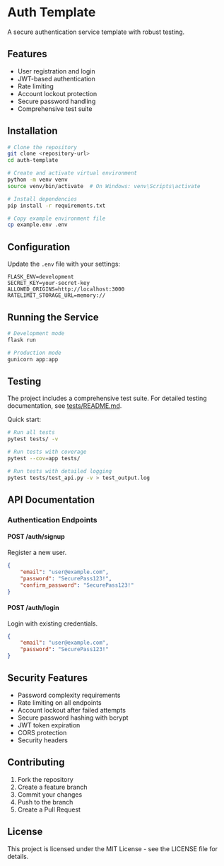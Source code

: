 # Auth Template

A secure authentication service template with robust testing.

## Features
- User registration and login
- JWT-based authentication
- Rate limiting
- Account lockout protection
- Secure password handling
- Comprehensive test suite

## Installation
```bash
# Clone the repository
git clone <repository-url>
cd auth-template

# Create and activate virtual environment
python -m venv venv
source venv/bin/activate  # On Windows: venv\Scripts\activate

# Install dependencies
pip install -r requirements.txt

# Copy example environment file
cp example.env .env
```

## Configuration
Update the `.env` file with your settings:
```env
FLASK_ENV=development
SECRET_KEY=your-secret-key
ALLOWED_ORIGINS=http://localhost:3000
RATELIMIT_STORAGE_URL=memory://
```

## Running the Service
```bash
# Development mode
flask run

# Production mode
gunicorn app:app
```

## Testing
The project includes a comprehensive test suite. For detailed testing documentation, see [tests/README.md](tests/README.md).

Quick start:
```bash
# Run all tests
pytest tests/ -v

# Run tests with coverage
pytest --cov=app tests/

# Run tests with detailed logging
pytest tests/test_api.py -v > test_output.log
```

## API Documentation

### Authentication Endpoints

#### POST /auth/signup
Register a new user.
```json
{
    "email": "user@example.com",
    "password": "SecurePass123!",
    "confirm_password": "SecurePass123!"
}
```

#### POST /auth/login
Login with existing credentials.
```json
{
    "email": "user@example.com",
    "password": "SecurePass123!"
}
```

## Security Features
- Password complexity requirements
- Rate limiting on all endpoints
- Account lockout after failed attempts
- Secure password hashing with bcrypt
- JWT token expiration
- CORS protection
- Security headers

## Contributing
1. Fork the repository
2. Create a feature branch
3. Commit your changes
4. Push to the branch
5. Create a Pull Request

## License
This project is licensed under the MIT License - see the LICENSE file for details.